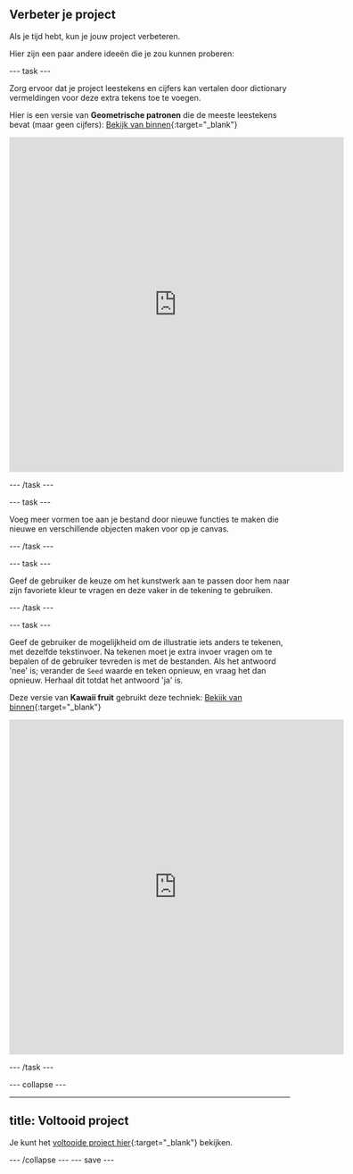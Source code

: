 ## Verbeter je project

Als je tijd hebt, kun je jouw project verbeteren.

Hier zijn een paar andere ideeën die je zou kunnen proberen:

--- task ---

Zorg ervoor dat je project leestekens en cijfers kan vertalen door dictionary vermeldingen voor deze extra tekens toe te voegen.

Hier is een versie van **Geometrische patronen** die de meeste leestekens bevat (maar geen cijfers): [Bekijk van binnen](https://editor.raspberrypi.org/nl-NL/projects/geometric-patterns-punctuation){:target="_blank"}

<iframe src="https://editor.raspberrypi.org/nl-NL/embed/viewer/geometric-patterns-punctuation" width="600" height="600" frameborder="0" marginwidth="0" marginheight="0" allowfullscreen>
</iframe>

--- /task ---

--- task ---

Voeg meer vormen toe aan je bestand door nieuwe functies te maken die nieuwe en verschillende objecten maken voor op je canvas.

--- /task ---

--- task ---

Geef de gebruiker de keuze om het kunstwerk aan te passen door hem naar zijn favoriete kleur te vragen en deze vaker in de tekening te gebruiken.

--- /task ---

--- task ---

Geef de gebruiker de mogelijkheid om de illustratie iets anders te tekenen, met dezelfde tekstinvoer. Na tekenen moet je extra invoer vragen om te bepalen of de gebruiker tevreden is met de bestanden. Als het antwoord 'nee' is; verander de `Seed` waarde en teken opnieuw, en vraag het dan opnieuw. Herhaal dit totdat het antwoord 'ja' is.

Deze versie van **Kawaii fruit** gebruikt deze techniek: [Bekijk van binnen](https://editor.raspberrypi.org/nl-NL/projects/random-kawaii-fruit){:target="_blank"}

<iframe src="https://editor.raspberrypi.org/nl-NL/embed/viewer/random-kawaii-fruit" width="600" height="600" frameborder="0" marginwidth="0" marginheight="0" allowfullscreen>
</iframe>

--- /task ---

--- collapse ---

---
title: Voltooid project
---

Je kunt het [voltooide project hier](https://editor.raspberrypi.org/nl-NL/projects/circles-squares-triangles){:target="_blank"} bekijken.

--- /collapse ---
--- save ---

